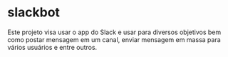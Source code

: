 # slackbot
Este projeto visa usar o app do Slack e usar para diversos objetivos bem como postar mensagem em um canal, enviar mensagem em massa para vários usuários e entre outros.
